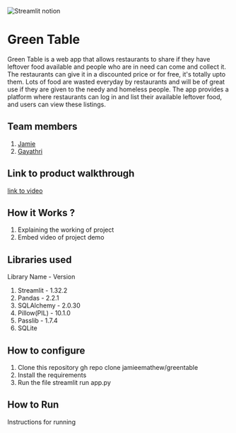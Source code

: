 

![Streamlit notion](https://github.com/TH-Activities/saturday-hack-night-template/assets/117498997/e8052bb6-ad89-48c3-b6e9-124f94c1cd01)




# Green Table
Green Table is a web app that allows restaurants to share if they have leftover food available and people who are in need can come and collect it. The restaurants can give it in a discounted price or for free, it's totally upto them. Lots of food are wasted everyday by restaurants and will be of great use if they are given to the needy and homeless people. The app provides a platform where restaurants can log in and list their available leftover food, and users can view these listings.
## Team members
1. [Jamie](https://github.com/jamieemathew)
2. [Gayathri](https://github.com/Gxyathri)
## Link to product walkthrough
[link to video](https://drive.google.com/file/d/1H5CUWn1EXrOjwS2M8_GammFcdkyKNmm7/view?usp=drive_link)
## How it Works ?
1. Explaining the working of project
2. Embed video of project demo
## Libraries used
Library Name - Version
1. Streamlit    - 1.32.2
2. Pandas       - 2.2.1
3. SQLAlchemy   - 2.0.30
4. Pillow(PIL)  - 10.1.0
5. Passlib      - 1.7.4
6. SQLite
## How to configure
1. Clone this repository
   gh repo clone jamieemathew/greentable
2. Install the requirements
3. Run the file
   streamlit run app.py   
## How to Run
Instructions for running
